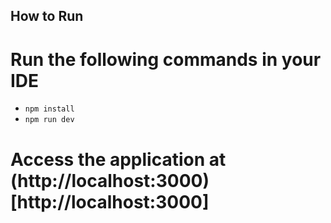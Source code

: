 ## How to Run

# Run the following commands in your IDE

- `npm install`
- `npm run dev`

# Access the application at (http://localhost:3000)[http://localhost:3000]
